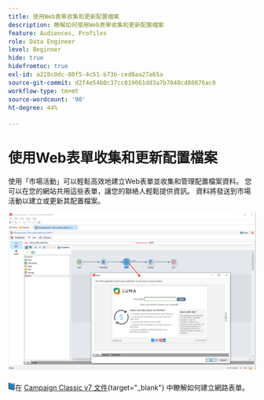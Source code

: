 ```yaml
---
title: 使用Web表單收集和更新配置檔案
description: 瞭解如何使用Web表單收集和更新配置檔案
feature: Audiences, Profiles
role: Data Engineer
level: Beginner
hide: true
hidefromtoc: true
exl-id: a228c0dc-80f5-4c51-b73b-ced0aa27a65a
source-git-commit: d2f4e54b0c37cc019061dd3a7b7048cd80876ac0
workflow-type: tm+mt
source-wordcount: '90'
ht-degree: 44%

---
```


# 使用Web表單收集和更新配置檔案

使用「市場活動」可以輕鬆高效地建立Web表單並收集和管理配置檔案資料。 您可以在您的網站共用這些表單，讓您的聯絡人輕鬆提供資訊。 資料將發送到市場活動以建立或更新其配置檔案。

![](assets/web-form-page.png)

![](../assets/do-not-localize/book.png)在 [Campaign Classic v7 文件](https://experienceleague.adobe.com/docs/campaign-classic/using/designing-content/web-forms/about-web-forms.html?lang=zh-Hant){target=&quot;_blank&quot;} 中瞭解如何建立網路表單。
